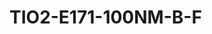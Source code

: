 <a name="material" />

# TIO2-E171-100NM-B-F
<script type="application/ld+json">
  {
    "@context": "https://schema.org/",
    "@type": "ChemicalSubstance",
    "http://purl.org/dc/terms/conformsTo":
      {
        "@type": "CreativeWork",
        "@id": "https://bioschemas.org/profiles/ChemicalSubstance/0.4-RELEASE/"
      },
    "@id": "https://egonw.github.io/nanowiki/nanowiki500.html#material",
    "name": "TIO2-E171-100NM-B-F",
    "sameAs": "http://127.0.0.1/mediawiki/index.php/Special:URIResolver/TIO2-2DE171-2D100NM-2DB-2DF"
  }
</script>

